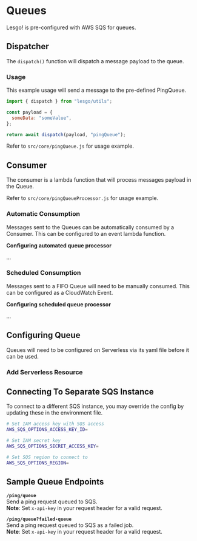 # Queues

Lesgo! is pre-configured with AWS SQS for queues.

## Dispatcher

The `dispatch()` function will dispatch a message payload to the queue.

### Usage

This example usage will send a message to the pre-defined PingQueue.

```js
import { dispatch } from "lesgo/utils";

const payload = {
  someData: "someValue",
};

return await dispatch(payload, "pingQueue");
```

Refer to `src/core/pingQueue.js` for usage example.

## Consumer

The consumer is a lambda function that will process messages payload in the Queue.

Refer to `src/core/pingQueueProcessor.js` for usage example.

### Automatic Consumption

Messages sent to the Queues can be automatically consumed by a Consumer. This can be configured to an event lambda function.

**Configuring automated queue processor**

...

### Scheduled Consumption

Messages sent to a FIFO Queue will need to be manually consumed. This can be configured as a CloudWatch Event.

**Configuring scheduled queue processor**

...

## Configuring Queue

Queues will need to be configured on Serverless via its yaml file before it can be used.

### Add Serverless Resource

## Connecting To Separate SQS Instance

To connect to a different SQS instance, you may override the config by updating these in the environment file.

```bash
# Set IAM access key with SQS access
AWS_SQS_OPTIONS_ACCESS_KEY_ID=

# Set IAM secret key
AWS_SQS_OPTIONS_SECRET_ACCESS_KEY=

# Set SQS region to connect to
AWS_SQS_OPTIONS_REGION=
```

## Sample Queue Endpoints

**`/ping/queue`**  
Send a ping request queued to SQS.  
**Note**: Set `x-api-key` in your request header for a valid request.

**`/ping/queue?failed-queue`**  
Send a ping request queued to SQS as a failed job.  
**Note**: Set `x-api-key` in your request header for a valid request.
